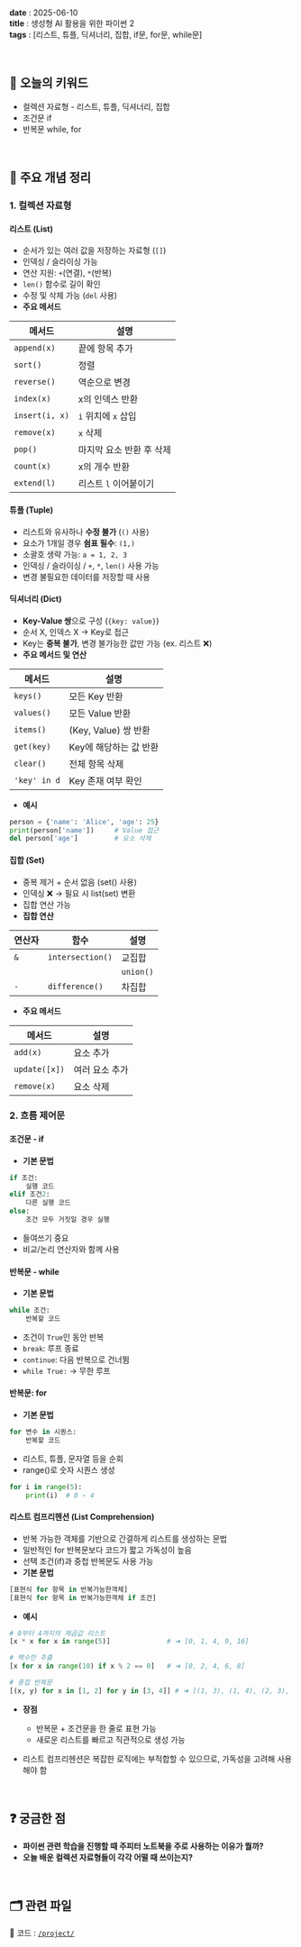 
<br/>

**date** : 2025-06-10 <br/>
**title** : 생성형 AI 활용을 위한 파이썬 2 <br/>
**tags** : [리스트, 튜플, 딕셔너리, 집합, if문, for문, while문] <br/>

<br/>

## 📌 오늘의 키워드

- 컬렉션 자료형 - 리스트, 튜플, 딕셔너리, 집합
- 조건문 if
- 반복문 while, for

<br/>

## 🧠 주요 개념 정리

### 1. 컬렉션 자료형

#### 리스트 (List)
- 순서가 있는 여러 값을 저장하는 자료형 (`[]`)
- 인덱싱 / 슬라이싱 가능
- 연산 지원: `+`(연결), `*`(반복)
- `len()` 함수로 길이 확인
- 수정 및 삭제 가능 (`del` 사용)
- **주요 메서드**

| 메서드 | 설명 |
|-----|--------|
| `append(x)`   | 끝에 항목 추가 |
| `sort()`      | 정렬 |
| `reverse()`   | 역순으로 변경 |
| `index(x)`    | x의 인덱스 반환 |
| `insert(i, x)`| `i` 위치에 `x` 삽입 |
| `remove(x)`   | `x` 삭제 |
| `pop()`       | 마지막 요소 반환 후 삭제 |
| `count(x)`    | x의 개수 반환 |
| `extend(l)`   | 리스트 `l` 이어붙이기 |

#### 튜플 (Tuple)
- 리스트와 유사하나 **수정 불가** (`()` 사용)
- 요소가 1개일 경우 **쉼표 필수**: `(1,)`
- 소괄호 생략 가능: `a = 1, 2, 3`
- 인덱싱 / 슬라이싱 / `+`, `*`, `len()` 사용 가능
- 변경 불필요한 데이터를 저장할 때 사용

#### 딕셔너리 (Dict)
- **Key-Value 쌍**으로 구성 (`{key: value}`)
- 순서 X, 인덱스 X → Key로 접근
- Key는 **중복 불가**, 변경 불가능한 값만 가능 (ex. 리스트 ❌)
-  **주요 메서드 및 연산**

| 메서드 | 설명 |
|-----|--------|
| `keys()`      | 모든 Key 반환 |
| `values()`    | 모든 Value 반환 |
| `items()`     | (Key, Value) 쌍 반환 |
| `get(key)`    | Key에 해당하는 값 반환 | 
| `clear()`     | 전체 항목 삭제 |
| `'key' in d`  | Key 존재 여부 확인 |

- **예시**

```python
person = {'name': 'Alice', 'age': 25}
print(person['name'])     # Value 접근
del person['age']         # 요소 삭제
```

#### 집합 (Set)
- 중복 제거 + 순서 없음 (set() 사용)
- 인덱싱 ❌ → 필요 시 list(set) 변환
- 집합 연산 가능
- **집합 연산**

| 연산자 | 함수 | 설명 |
|-----|--------|------|
| `&` | `intersection()` | 교집합 |
| | | `union()` | 합집합 |
| `-` | `difference()` | 차집합 |

- **주요 메서드**

| 메서드 | 설명 |
|-----|--------|
| `add(x)` | 요소 추가 |
| `update([x])` | 여러 요소 추가 |
| `remove(x)` | 요소 삭제 |

### 2. 흐름 제어문

#### 조건문 - if
- **기본 문법**

``` python
if 조건:
    실행 코드
elif 조건2:
    다른 실행 코드
else:
    조건 모두 거짓일 경우 실행
```

- 들여쓰기 중요
- 비교/논리 연산자와 함께 사용

#### 반복문 - while
- **기본 문법**

``` python
while 조건:
    반복할 코드
```

- 조건이 `True`인 동안 반복
- `break`: 루프 종료
- `continue`: 다음 반복으로 건너뜀
- `while True:` → 무한 루프

#### 반복문: for
- **기본 문법**

``` python
for 변수 in 시퀀스:
    반복할 코드
```

- 리스트, 튜플, 문자열 등을 순회
- range()로 숫자 시퀀스 생성

``` python
for i in range(5):
    print(i)  # 0 ~ 4
```

#### 리스트 컴프리헨션 (List Comprehension)
- 반복 가능한 객체를 기반으로 간결하게 리스트를 생성하는 문법
- 일반적인 for 반복문보다 코드가 짧고 가독성이 높음
- 선택 조건(if)과 중첩 반복문도 사용 가능
- **기본 문법**

``` python
[표현식 for 항목 in 반복가능한객체]
[표현식 for 항목 in 반복가능한객체 if 조건]
```

- **예시**
``` python
# 0부터 4까지의 제곱값 리스트
[x * x for x in range(5)]              # ➜ [0, 1, 4, 9, 16]

# 짝수만 추출
[x for x in range(10) if x % 2 == 0]   # ➜ [0, 2, 4, 6, 8]

# 중첩 반복문
[(x, y) for x in [1, 2] for y in [3, 4]] # ➜ [(1, 3), (1, 4), (2, 3), (2, 4)]
```

- **장점**
    - 반복문 + 조건문을 한 줄로 표현 가능
    - 새로운 리스트를 빠르고 직관적으로 생성 가능

- 리스트 컴프리헨션은 복잡한 로직에는 부적합할 수 있으므로, 가독성을 고려해 사용해야 함

<br/>

## ❓ 궁금한 점

- **파이썬 관련 학습을 진행할 때 주피터 노트북을 주로 사용하는 이유가 뭘까?**
- **오늘 배운 컬렉션 자료형들이 각각 어떨 때 쓰이는지?**

<br/>

## 🗂 관련 파일

📁 코드 : [`/project/`](../project/)
